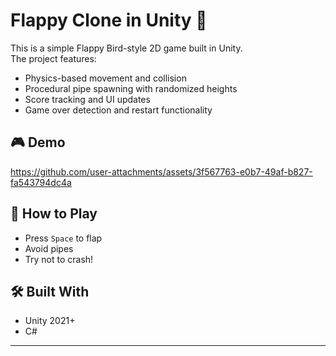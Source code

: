 # Flappy Clone in Unity 🐤

This is a simple Flappy Bird-style 2D game built in Unity.  
The project features:

- Physics-based movement and collision
- Procedural pipe spawning with randomized heights
- Score tracking and UI updates
- Game over detection and restart functionality

## 🎮 Demo
https://github.com/user-attachments/assets/3f567763-e0b7-49af-b827-fa543794dc4a

## 🚀 How to Play
- Press `Space` to flap
- Avoid pipes
- Try not to crash!

## 🛠️ Built With
- Unity 2021+
- C#

---
